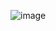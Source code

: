 ![image](https://user-images.githubusercontent.com/70857282/147891959-d7f0c3fb-bc92-4638-b646-9aaed3fcb74f.png)
